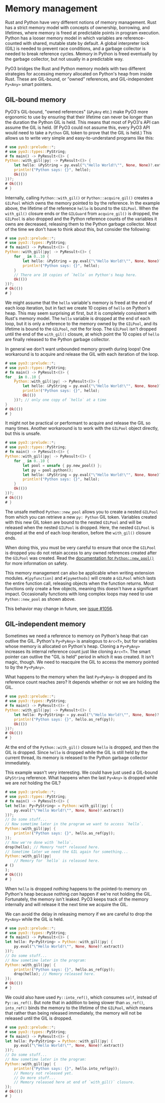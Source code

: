 # Memory management

Rust and Python have very different notions of memory management.  Rust has
a strict memory model with concepts of ownership, borrowing, and lifetimes,
where memory is freed at predictable points in program execution.  Python has
a looser memory model in which variables are reference-counted with shared,
mutable state by default. A global interpreter lock (GIL) is needed to prevent
race conditions, and a garbage collector is needed to break reference cycles.
Memory in Python is freed eventually by the garbage collector, but not usually
in a predictable way.

PyO3 bridges the Rust and Python memory models with two different strategies for
accessing memory allocated on Python's heap from inside Rust.  These are
GIL-bound, or "owned" references, and GIL-independent `Py<Any>` smart pointers.

## GIL-bound memory

PyO3's GIL-bound, "owned references" (`&PyAny` etc.) make PyO3 more ergonomic to
use by ensuring that their lifetime can never be longer than the duration the
Python GIL is held.  This means that most of PyO3's API can assume the GIL is
held. (If PyO3 could not assume this, every PyO3 API would need to take a
`Python` GIL token to prove that the GIL is held.)  This allows us to write
very simple and easy-to-understand programs like this:

```rust
# use pyo3::prelude::*;
# use pyo3::types::PyString;
# fn main() -> PyResult<()> {
Python::with_gil(|py| -> PyResult<()> {
    let hello: &PyString = py.eval("\"Hello World!\"", None, None)?.extract()?;
    println!("Python says: {}", hello);
    Ok(())
})?;
# Ok(())
# }
```

Internally, calling `Python::with_gil()` or `Python::acquire_gil()` creates a
`GILPool` which owns the memory pointed to by the reference.  In the example
above, the lifetime of the reference `hello` is bound to the `GILPool`.  When
the `with_gil()` closure ends or the `GILGuard` from `acquire_gil()` is dropped,
the `GILPool` is also dropped and the Python reference counts of the variables
it owns are decreased, releasing them to the Python garbage collector.  Most
of the time we don't have to think about this, but consider the following:

```rust
# use pyo3::prelude::*;
# use pyo3::types::PyString;
# fn main() -> PyResult<()> {
Python::with_gil(|py| -> PyResult<()> {
    for _ in 0..10 {
        let hello: &PyString = py.eval("\"Hello World!\"", None, None)?.extract()?;
        println!("Python says: {}", hello);
    }
    // There are 10 copies of `hello` on Python's heap here.
    Ok(())
})?;
# Ok(())
# }
```

We might assume that the `hello` variable's memory is freed at the end of each
loop iteration, but in fact we create 10 copies of `hello` on Python's heap.
This may seem surprising at first, but it is completely consistent with Rust's
memory model.  The `hello` variable is dropped at the end of each loop, but it
is only a reference to the memory owned by the `GILPool`, and its lifetime is
bound to the `GILPool`, not the for loop.  The `GILPool` isn't dropped until
the end of the `with_gil()` closure, at which point the 10 copies of `hello`
are finally released to the Python garbage collector.

In general we don't want unbounded memory growth during loops!  One workaround
is to acquire and release the GIL with each iteration of the loop.

```rust
# use pyo3::prelude::*;
# use pyo3::types::PyString;
# fn main() -> PyResult<()> {
for _ in 0..10 {
    Python::with_gil(|py| -> PyResult<()> {
        let hello: &PyString = py.eval("\"Hello World!\"", None, None)?.extract()?;
        println!("Python says: {}", hello);
        Ok(())
    })?; // only one copy of `hello` at a time
}
# Ok(())
# }
```

It might not be practical or performant to acquire and release the GIL so many
times.  Another workaround is to work with the `GILPool` object directly, but
this is unsafe.

```rust
# use pyo3::prelude::*;
# use pyo3::types::PyString;
# fn main() -> PyResult<()> {
Python::with_gil(|py| -> PyResult<()> {
    for _ in 0..10 {
        let pool = unsafe { py.new_pool() };
        let py = pool.python();
        let hello: &PyString = py.eval("\"Hello World!\"", None, None)?.extract()?;
        println!("Python says: {}", hello);
    }
    Ok(())
})?;
# Ok(())
# }
```

The unsafe method `Python::new_pool` allows you to create a nested `GILPool`
from which you can retrieve a new `py: Python` GIL token.  Variables created
with this new GIL token are bound to the nested `GILPool` and will be released
when the nested `GILPool` is dropped.  Here, the nested `GILPool` is dropped
at the end of each loop iteration, before the `with_gil()` closure ends.

When doing this, you must be very careful to ensure that once the `GILPool` is
dropped you do not retain access to any owned references created after the
`GILPool` was created.  Read the
[documentation for `Python::new_pool()`]({{#PYO3_DOCS_URL}}/pyo3/prelude/struct.Python.html#method.new_pool)
for more information on safety.

This memory management can also be applicable when writing extension modules.
`#[pyfunction]` and `#[pymethods]` will create a `GILPool` which lasts the entire
function call, releasing objects when the function returns. Most functions only create
a few objects, meaning this doesn't have a significant impact. Occasionally functions
with long complex loops may need to use `Python::new_pool` as shown above.

This behavior may change in future, see [issue #1056](https://github.com/PyO3/pyo3/issues/1056).

## GIL-independent memory

Sometimes we need a reference to memory on Python's heap that can outlive the
GIL.  Python's `Py<PyAny>` is analogous to `Arc<T>`, but for variables whose
memory is allocated on Python's heap.  Cloning a `Py<PyAny>` increases its
internal reference count just like cloning `Arc<T>`.  The smart pointer can
outlive the "GIL is held" period in which it was created.  It isn't magic,
though.  We need to reacquire the GIL to access the memory pointed to by the
`Py<PyAny>`.

What happens to the memory when the last `Py<PyAny>` is dropped and its
reference count reaches zero?  It depends whether or not we are holding the GIL.

```rust
# use pyo3::prelude::*;
# use pyo3::types::PyString;
# fn main() -> PyResult<()> {
Python::with_gil(|py| -> PyResult<()> {
    let hello: Py<PyString> = py.eval("\"Hello World!\"", None, None)?.extract()?;
    println!("Python says: {}", hello.as_ref(py));
    Ok(())
})?;
# Ok(())
# }
```

At the end of the `Python::with_gil()` closure `hello` is dropped, and then the
GIL is dropped.  Since `hello` is dropped while the GIL is still held by the
current thread, its memory is released to the Python garbage collector
immediately.

This example wasn't very interesting.  We could have just used a GIL-bound
`&PyString` reference.  What happens when the last `Py<Any>` is dropped while
we are *not* holding the GIL?

```rust
# use pyo3::prelude::*;
# use pyo3::types::PyString;
# fn main() -> PyResult<()> {
let hello: Py<PyString> = Python::with_gil(|py| {
    py.eval("\"Hello World!\"", None, None)?.extract()
})?;
// Do some stuff...
// Now sometime later in the program we want to access `hello`.
Python::with_gil(|py| {
    println!("Python says: {}", hello.as_ref(py));
});
// Now we're done with `hello`.
drop(hello); // Memory *not* released here.
// Sometime later we need the GIL again for something...
Python::with_gil(|py|
    // Memory for `hello` is released here.
# ()
);
# Ok(())
# }
```

When `hello` is dropped *nothing* happens to the pointed-to memory on Python's
heap because nothing _can_ happen if we're not holding the GIL.  Fortunately,
the memory isn't leaked.  PyO3 keeps track of the memory internally and will
release it the next time we acquire the GIL.

We can avoid the delay in releasing memory if we are careful to drop the
`Py<Any>` while the GIL is held.

```rust
# use pyo3::prelude::*;
# use pyo3::types::PyString;
# fn main() -> PyResult<()> {
let hello: Py<PyString> = Python::with_gil(|py| {
    py.eval("\"Hello World!\"", None, None)?.extract()
})?;
// Do some stuff...
// Now sometime later in the program:
Python::with_gil(|py| {
    println!("Python says: {}", hello.as_ref(py));
    drop(hello); // Memory released here.
});
# Ok(())
# }
```

We could also have used `Py::into_ref()`, which consumes `self`, instead of
`Py::as_ref()`.  But note that in addition to being slower than `as_ref()`,
`into_ref()` binds the memory to the lifetime of the `GILPool`, which means
that rather than being released immediately, the memory will not be released
until the GIL is dropped.

```rust
# use pyo3::prelude::*;
# use pyo3::types::PyString;
# fn main() -> PyResult<()> {
let hello: Py<PyString> = Python::with_gil(|py| {
    py.eval("\"Hello World!\"", None, None)?.extract()
})?;
// Do some stuff...
// Now sometime later in the program:
Python::with_gil(|py| {
    println!("Python says: {}", hello.into_ref(py));
    // Memory not released yet.
    // Do more stuff...
    // Memory released here at end of `with_gil()` closure.
});
# Ok(())
# }
```
